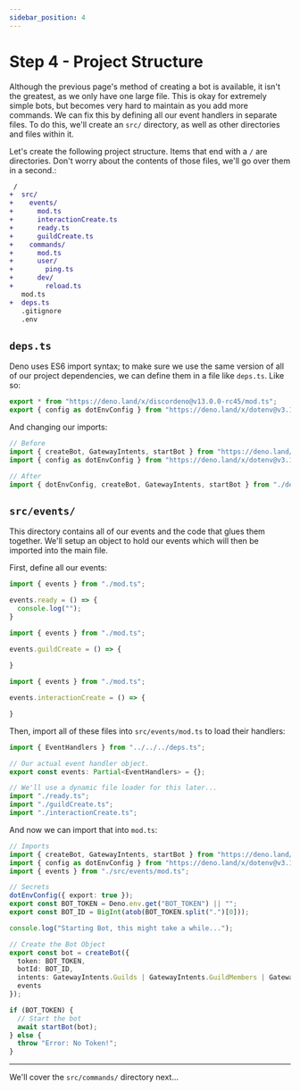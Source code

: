 ```yaml
---
sidebar_position: 4
---
```


# Step 4 - Project Structure

Although the previous page's method of creating a bot is available, it isn't the greatest, as we only have one large
file. This is okay for extremely simple bots, but becomes very hard to maintain as you add more commands. We can fix
this by defining all our event handlers in separate files. To do this, we'll create an `src/` directory, as well as
other directories and files within it.

Let's create the following project structure. Items that end with a `/` are directories. Don't worry about the contents
of those files, we'll go over them in a second.:

```diff
 /
+  src/
+    events/
+      mod.ts
+      interactionCreate.ts
+      ready.ts
+      guildCreate.ts
+    commands/
+      mod.ts
+      user/
+        ping.ts
+      dev/
+        reload.ts
   mod.ts
+  deps.ts
   .gitignore
   .env
```

## `deps.ts`

Deno uses ES6 import syntax; to make sure we use the same version of all of our project dependencies, we can define them
in a file like `deps.ts`. Like so:

```typescript title="deps.ts"
export * from "https://deno.land/x/discordeno@v13.0.0-rc45/mod.ts";
export { config as dotEnvConfig } from "https://deno.land/x/dotenv@v3.1.0/mod.ts";
```

And changing our imports:

```typescript title="mod.ts"
// Before
import { createBot, GatewayIntents, startBot } from "https://deno.land/x/discordeno@v13.0.0-rc45/mod.ts";
import { config as dotEnvConfig } from "https://deno.land/x/dotenv@v3.1.0/mod.ts";

// After
import { dotEnvConfig, createBot, GatewayIntents, startBot } from "./deps.ts";
```

## `src/events/`

This directory contains all of our events and the code that glues them together. We'll setup an object to hold our
events which will then be imported into the main file.

First, define all our events:

```typescript title="src/events/ready.ts"
import { events } from "./mod.ts";

events.ready = () => {
  console.log("");
}
```

```typescript title="src/events/guildCreate.ts"
import { events } from "./mod.ts";

events.guildCreate = () => {
  
}
```

```typescript title="src/events/interactionCreate.ts"
import { events } from "./mod.ts";

events.interactionCreate = () => {

}
```

Then, import all of these files into `src/events/mod.ts` to load their handlers:

```typescript title="src/events/mod.ts"
import { EventHandlers } from "../../../deps.ts";

// Our actual event handler object.
export const events: Partial<EventHandlers> = {};

// We'll use a dynamic file loader for this later...
import "./ready.ts";
import "./guildCreate.ts";
import "./interactionCreate.ts";
```

And now we can import that into `mod.ts`:

```typescript title="mod.ts" {4,18}
// Imports
import { createBot, GatewayIntents, startBot } from "https://deno.land/x/discordeno@v13.0.0-rc45/mod.ts";
import { config as dotEnvConfig } from "https://deno.land/x/dotenv@v3.1.0/mod.ts";
import { events } from "./src/events/mod.ts";

// Secrets
dotEnvConfig({ export: true });
export const BOT_TOKEN = Deno.env.get("BOT_TOKEN") || "";
export const BOT_ID = BigInt(atob(BOT_TOKEN.split(".")[0]));

console.log("Starting Bot, this might take a while...");

// Create the Bot Object
export const bot = createBot({
  token: BOT_TOKEN,
  botId: BOT_ID,
  intents: GatewayIntents.Guilds | GatewayIntents.GuildMembers | GatewayIntents.GuildMessages | GatewayIntents.DirectMessages,
  events
});

if (BOT_TOKEN) {
  // Start the bot
  await startBot(bot);
} else {
  throw "Error: No Token!";
}
```

---

We'll cover the `src/commands/` directory next...
